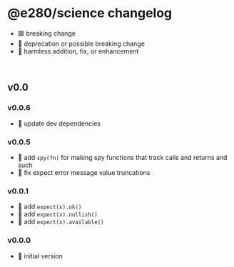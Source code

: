 
# @e280/science changelog
- 🟥 breaking change
- 🔶 deprecation or possible breaking change
- 🍏 harmless addition, fix, or enhancement

<br/>

## v0.0

### v0.0.6
- 🍏 update dev dependencies

### v0.0.5
- 🍏 add `spy(fn)` for making spy functions that track calls and returns and such
- 🍏 fix expect error message value truncations

### v0.0.1
- 🍏 add `expect(x).ok()`
- 🍏 add `expect(x).nullish()`
- 🍏 add `expect(x).available()`

### v0.0.0
- 🍏 initial version

